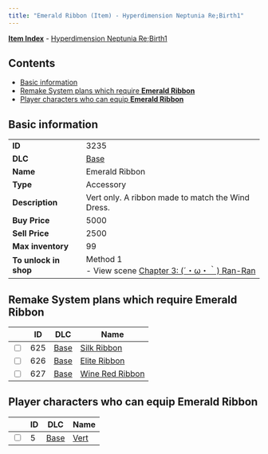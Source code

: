 ```yaml
---
title: "Emerald Ribbon (Item) - Hyperdimension Neptunia Re;Birth1"
---
```


[**Item Index**](/neptunia/rb1/item/index.html) - [Hyperdimension Neptunia Re;Birth1](/neptunia/rb1)

## Contents

- [Basic information](#basic-information)
- [Remake System plans which require **Emerald Ribbon**](#remake-system-plans-which-require-emerald-ribbon)
- [Player characters who can equip **Emerald Ribbon**](#player-characters-who-can-equip-emerald-ribbon)

## Basic information

|   |   |
| -- | -- |
| **ID** | 3235 |
| **DLC** | [Base](/neptunia/rb1/dlc/1-base.html) |
| **Name** | Emerald Ribbon |
| **Type** | Accessory |
| **Description** | Vert only. A ribbon made to match the Wind Dress. |
| **Buy Price** | 5000 |
| **Sell Price** | 2500 |
| **Max inventory** | 99 |
| **To unlock in shop** | Method 1<br />- View scene [Chapter 3: (´・ω・｀) Ran-Ran](/neptunia/rb1/scene/1-309-chapter-3-ran-ran.html) |


## Remake System plans which require **Emerald Ribbon**

|    | ID | DLC | Name |
| -- | -- | --- | ---- |
| <input type="checkbox" id="rb1-quest-1-625" class="trackbox" /> | 625 | [Base](/neptunia/rb1/dlc/1-base.html) | [Silk Ribbon](/neptunia/rb1/quest/1-625-silk-ribbon.html) |
| <input type="checkbox" id="rb1-quest-1-626" class="trackbox" /> | 626 | [Base](/neptunia/rb1/dlc/1-base.html) | [Elite Ribbon](/neptunia/rb1/quest/1-626-elite-ribbon.html) |
| <input type="checkbox" id="rb1-quest-1-627" class="trackbox" /> | 627 | [Base](/neptunia/rb1/dlc/1-base.html) | [Wine Red Ribbon](/neptunia/rb1/quest/1-627-wine-red-ribbon.html) |


## Player characters who can equip **Emerald Ribbon**

|    | ID | DLC | Name |
| -- | -- | --- | ---- |
| <input type="checkbox" id="rb1-player-1-5" class="trackbox" /> | 5 | [Base](/neptunia/rb1/dlc/1-base.html) | [Vert](/neptunia/rb1/player/1-5-vert.html) |
